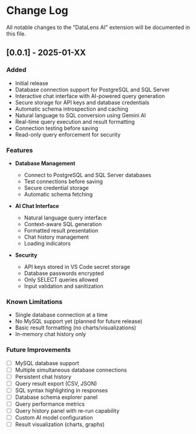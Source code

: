 # Change Log

All notable changes to the "DataLens AI" extension will be documented in this file.

## [0.0.1] - 2025-01-XX

### Added

- Initial release
- Database connection support for PostgreSQL and SQL Server
- Interactive chat interface with AI-powered query generation
- Secure storage for API keys and database credentials
- Automatic schema introspection and caching
- Natural language to SQL conversion using Gemini AI
- Real-time query execution and result formatting
- Connection testing before saving
- Read-only query enforcement for security

### Features

- **Database Management**

  - Connect to PostgreSQL and SQL Server databases
  - Test connections before saving
  - Secure credential storage
  - Automatic schema fetching

- **AI Chat Interface**

  - Natural language query interface
  - Context-aware SQL generation
  - Formatted result presentation
  - Chat history management
  - Loading indicators

- **Security**
  - API keys stored in VS Code secret storage
  - Database passwords encrypted
  - Only SELECT queries allowed
  - Input validation and sanitization

### Known Limitations

- Single database connection at a time
- No MySQL support yet (planned for future release)
- Basic result formatting (no charts/visualizations)
- In-memory chat history only

### Future Improvements

- [ ] MySQL database support
- [ ] Multiple simultaneous database connections
- [ ] Persistent chat history
- [ ] Query result export (CSV, JSON)
- [ ] SQL syntax highlighting in responses
- [ ] Database schema explorer panel
- [ ] Query performance metrics
- [ ] Query history panel with re-run capability
- [ ] Custom AI model configuration
- [ ] Result visualization (charts, graphs)

